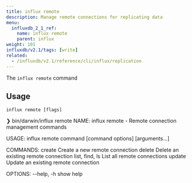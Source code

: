 ```yaml
---
title: influx remote
description: Manage remote connections for replicating data
menu:
  influxdb_2_1_ref:
    name: influx remote
    parent: influx
weight: 101
influxdb/v2.1/tags: [write]
related:
  - /influxdb/v2.1/reference/cli/influx/replication
---
```


The `influx remote` command 

## Usage
```
influx remote [flags]
```

❯  bin/darwin/influx remote
NAME:
   influx remote - Remote connection management commands

USAGE:
   influx remote command [command options] [arguments...]

COMMANDS:
   create          Create a new remote connection
   delete          Delete an existing remote connection
   list, find, ls  List all remote connections
   update          Update an existing remote connection

OPTIONS:
   --help, -h  show help

<!-- To use the Flux REPL, you must first authenticate with a [token](/influxdb/v2.1/security/tokens/view-tokens/). -->

<!-- ## Flags -->
<!-- | Flag |                   | Description                                                           | Input type | {{< cli/mapped >}}    | -->
<!-- |:-----|:------------------|:----------------------------------------------------------------------|:----------:|:----------------------| -->
<!-- | `-c` | `--active-config` | CLI configuration to use for command                                  | string     |                       | -->
<!-- |      | `--configs-path`  | Path to `influx` CLI configurations (default `~/.influxdbv2/configs`) | string     | `INFLUX_CONFIGS_PATH` | -->
<!-- | `-h` | `--help`          | Help for the `repl` command                                           |            |                       | -->
<!-- |      | `--host`          | HTTP address of InfluxDB (default `http://localhost:8086`)            | string     | `INFLUX_HOST`         | -->
<!-- |      | `--http-debug`    | Inspect communication with InfluxDB servers.                          | string     |                       | -->
<!-- | `-o` | `--org`           | Organization name (mutually exclusive with `--org-id`)                | string     | `INFLUX_ORG`          | -->
<!-- |      | `--org-id`        | Organization ID (mutually exclusive with `--org`)                     | string     | `INFLUX_ORG_ID`       | -->
<!-- |      | `--skip-verify`   | Skip TLS certificate verification                                     |            | `INFLUX_SKIP_VERIFY`  | -->
<!-- | `-t` | `--token`         | API token                                                             | string     | `INFLUX_TOKEN`        | -->
